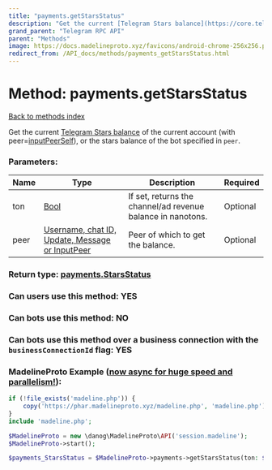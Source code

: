 ```yaml
---
title: "payments.getStarsStatus"
description: "Get the current [Telegram Stars balance](https://core.telegram.org/api/stars) of the current account (with peer=[inputPeerSelf](../constructors/inputPeerSelf.html)), or the stars balance of the bot specified in `peer`."
grand_parent: "Telegram RPC API"
parent: "Methods"
image: https://docs.madelineproto.xyz/favicons/android-chrome-256x256.png
redirect_from: /API_docs/methods/payments_getStarsStatus.html
---
```

# Method: payments.getStarsStatus
[Back to methods index](index.html)



Get the current [Telegram Stars balance](https://core.telegram.org/api/stars) of the current account (with peer=[inputPeerSelf](../constructors/inputPeerSelf.html)), or the stars balance of the bot specified in `peer`.

### Parameters:

| Name     |    Type       | Description | Required |
|----------|---------------|-------------|----------|
|ton|[Bool](/API_docs/types/Bool.html) | If set, returns the channel/ad revenue balance in nanotons. | Optional|
|peer|[Username, chat ID, Update, Message or InputPeer](/API_docs/types/InputPeer.html) | Peer of which to get the balance. | Optional|


### Return type: [payments.StarsStatus](/API_docs/types/payments.StarsStatus.html)

### Can users use this method: **YES**


### Can bots use this method: **NO**


### Can bots use this method over a business connection with the `businessConnectionId` flag: **YES**


### MadelineProto Example ([now async for huge speed and parallelism!](https://docs.madelineproto.xyz/docs/ASYNC.html)):


```php
if (!file_exists('madeline.php')) {
    copy('https://phar.madelineproto.xyz/madeline.php', 'madeline.php');
}
include 'madeline.php';

$MadelineProto = new \danog\MadelineProto\API('session.madeline');
$MadelineProto->start();

$payments_StarsStatus = $MadelineProto->payments->getStarsStatus(ton: $Bool, peer: $InputPeer, );
```

